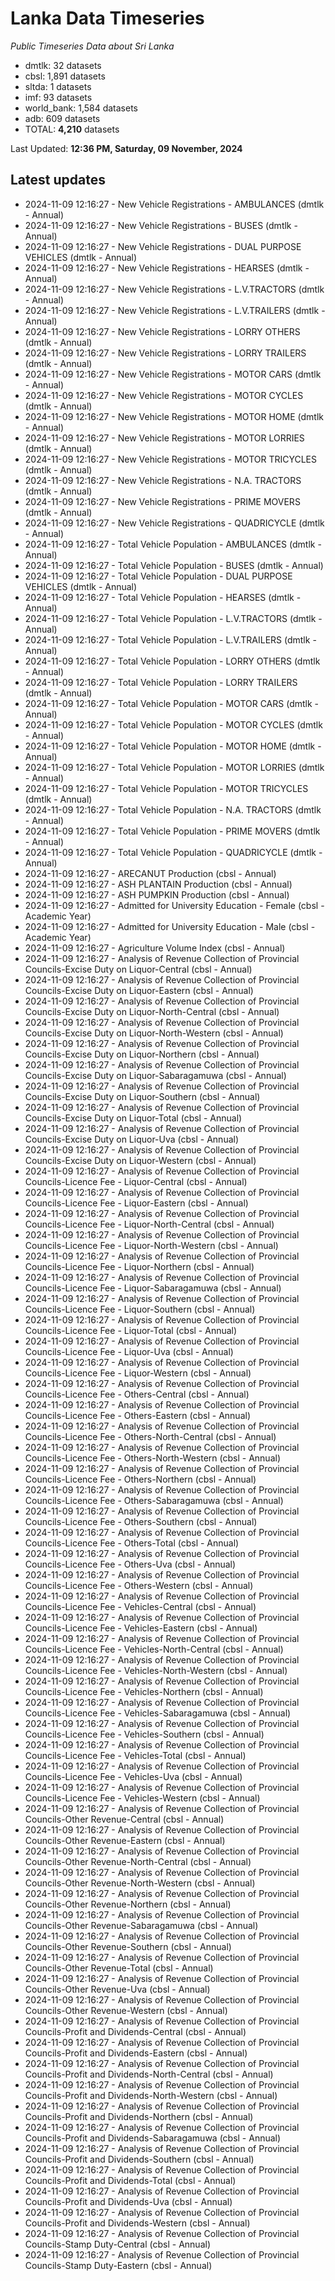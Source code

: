# Lanka Data Timeseries
*Public Timeseries Data about Sri Lanka*

* dmtlk: 32 datasets
* cbsl: 1,891 datasets
* sltda: 1 datasets
* imf: 93 datasets
* world_bank: 1,584 datasets
* adb: 609 datasets
* TOTAL: **4,210** datasets

Last Updated: **12:36 PM, Saturday, 09 November, 2024**

## Latest updates

* 2024-11-09 12:16:27 - New Vehicle Registrations - AMBULANCES (dmtlk - Annual)
* 2024-11-09 12:16:27 - New Vehicle Registrations - BUSES (dmtlk - Annual)
* 2024-11-09 12:16:27 - New Vehicle Registrations - DUAL PURPOSE VEHICLES (dmtlk - Annual)
* 2024-11-09 12:16:27 - New Vehicle Registrations - HEARSES (dmtlk - Annual)
* 2024-11-09 12:16:27 - New Vehicle Registrations - L.V.TRACTORS (dmtlk - Annual)
* 2024-11-09 12:16:27 - New Vehicle Registrations - L.V.TRAILERS (dmtlk - Annual)
* 2024-11-09 12:16:27 - New Vehicle Registrations - LORRY OTHERS (dmtlk - Annual)
* 2024-11-09 12:16:27 - New Vehicle Registrations - LORRY TRAILERS (dmtlk - Annual)
* 2024-11-09 12:16:27 - New Vehicle Registrations - MOTOR CARS (dmtlk - Annual)
* 2024-11-09 12:16:27 - New Vehicle Registrations - MOTOR CYCLES (dmtlk - Annual)
* 2024-11-09 12:16:27 - New Vehicle Registrations - MOTOR HOME (dmtlk - Annual)
* 2024-11-09 12:16:27 - New Vehicle Registrations - MOTOR LORRIES (dmtlk - Annual)
* 2024-11-09 12:16:27 - New Vehicle Registrations - MOTOR TRICYCLES (dmtlk - Annual)
* 2024-11-09 12:16:27 - New Vehicle Registrations - N.A. TRACTORS (dmtlk - Annual)
* 2024-11-09 12:16:27 - New Vehicle Registrations - PRIME MOVERS (dmtlk - Annual)
* 2024-11-09 12:16:27 - New Vehicle Registrations - QUADRICYCLE (dmtlk - Annual)
* 2024-11-09 12:16:27 - Total Vehicle Population - AMBULANCES (dmtlk - Annual)
* 2024-11-09 12:16:27 - Total Vehicle Population - BUSES (dmtlk - Annual)
* 2024-11-09 12:16:27 - Total Vehicle Population - DUAL PURPOSE VEHICLES (dmtlk - Annual)
* 2024-11-09 12:16:27 - Total Vehicle Population - HEARSES (dmtlk - Annual)
* 2024-11-09 12:16:27 - Total Vehicle Population - L.V.TRACTORS (dmtlk - Annual)
* 2024-11-09 12:16:27 - Total Vehicle Population - L.V.TRAILERS (dmtlk - Annual)
* 2024-11-09 12:16:27 - Total Vehicle Population - LORRY OTHERS (dmtlk - Annual)
* 2024-11-09 12:16:27 - Total Vehicle Population - LORRY TRAILERS (dmtlk - Annual)
* 2024-11-09 12:16:27 - Total Vehicle Population - MOTOR CARS (dmtlk - Annual)
* 2024-11-09 12:16:27 - Total Vehicle Population - MOTOR CYCLES (dmtlk - Annual)
* 2024-11-09 12:16:27 - Total Vehicle Population - MOTOR HOME (dmtlk - Annual)
* 2024-11-09 12:16:27 - Total Vehicle Population - MOTOR LORRIES (dmtlk - Annual)
* 2024-11-09 12:16:27 - Total Vehicle Population - MOTOR TRICYCLES (dmtlk - Annual)
* 2024-11-09 12:16:27 - Total Vehicle Population - N.A. TRACTORS (dmtlk - Annual)
* 2024-11-09 12:16:27 - Total Vehicle Population - PRIME MOVERS (dmtlk - Annual)
* 2024-11-09 12:16:27 - Total Vehicle Population - QUADRICYCLE (dmtlk - Annual)
* 2024-11-09 12:16:27 - ARECANUT Production (cbsl - Annual)
* 2024-11-09 12:16:27 - ASH PLANTAIN Production (cbsl - Annual)
* 2024-11-09 12:16:27 - ASH PUMPKIN Production (cbsl - Annual)
* 2024-11-09 12:16:27 - Admitted for University Education - Female (cbsl - Academic Year)
* 2024-11-09 12:16:27 - Admitted for University Education - Male (cbsl - Academic Year)
* 2024-11-09 12:16:27 - Agriculture Volume Index (cbsl - Annual)
* 2024-11-09 12:16:27 - Analysis of Revenue Collection of Provincial Councils-Excise Duty on Liquor-Central (cbsl - Annual)
* 2024-11-09 12:16:27 - Analysis of Revenue Collection of Provincial Councils-Excise Duty on Liquor-Eastern (cbsl - Annual)
* 2024-11-09 12:16:27 - Analysis of Revenue Collection of Provincial Councils-Excise Duty on Liquor-North-Central (cbsl - Annual)
* 2024-11-09 12:16:27 - Analysis of Revenue Collection of Provincial Councils-Excise Duty on Liquor-North-Western (cbsl - Annual)
* 2024-11-09 12:16:27 - Analysis of Revenue Collection of Provincial Councils-Excise Duty on Liquor-Northern (cbsl - Annual)
* 2024-11-09 12:16:27 - Analysis of Revenue Collection of Provincial Councils-Excise Duty on Liquor-Sabaragamuwa (cbsl - Annual)
* 2024-11-09 12:16:27 - Analysis of Revenue Collection of Provincial Councils-Excise Duty on Liquor-Southern (cbsl - Annual)
* 2024-11-09 12:16:27 - Analysis of Revenue Collection of Provincial Councils-Excise Duty on Liquor-Total (cbsl - Annual)
* 2024-11-09 12:16:27 - Analysis of Revenue Collection of Provincial Councils-Excise Duty on Liquor-Uva (cbsl - Annual)
* 2024-11-09 12:16:27 - Analysis of Revenue Collection of Provincial Councils-Excise Duty on Liquor-Western (cbsl - Annual)
* 2024-11-09 12:16:27 - Analysis of Revenue Collection of Provincial Councils-Licence Fee - Liquor-Central (cbsl - Annual)
* 2024-11-09 12:16:27 - Analysis of Revenue Collection of Provincial Councils-Licence Fee - Liquor-Eastern (cbsl - Annual)
* 2024-11-09 12:16:27 - Analysis of Revenue Collection of Provincial Councils-Licence Fee - Liquor-North-Central (cbsl - Annual)
* 2024-11-09 12:16:27 - Analysis of Revenue Collection of Provincial Councils-Licence Fee - Liquor-North-Western (cbsl - Annual)
* 2024-11-09 12:16:27 - Analysis of Revenue Collection of Provincial Councils-Licence Fee - Liquor-Northern (cbsl - Annual)
* 2024-11-09 12:16:27 - Analysis of Revenue Collection of Provincial Councils-Licence Fee - Liquor-Sabaragamuwa (cbsl - Annual)
* 2024-11-09 12:16:27 - Analysis of Revenue Collection of Provincial Councils-Licence Fee - Liquor-Southern (cbsl - Annual)
* 2024-11-09 12:16:27 - Analysis of Revenue Collection of Provincial Councils-Licence Fee - Liquor-Total (cbsl - Annual)
* 2024-11-09 12:16:27 - Analysis of Revenue Collection of Provincial Councils-Licence Fee - Liquor-Uva (cbsl - Annual)
* 2024-11-09 12:16:27 - Analysis of Revenue Collection of Provincial Councils-Licence Fee - Liquor-Western (cbsl - Annual)
* 2024-11-09 12:16:27 - Analysis of Revenue Collection of Provincial Councils-Licence Fee - Others-Central (cbsl - Annual)
* 2024-11-09 12:16:27 - Analysis of Revenue Collection of Provincial Councils-Licence Fee - Others-Eastern (cbsl - Annual)
* 2024-11-09 12:16:27 - Analysis of Revenue Collection of Provincial Councils-Licence Fee - Others-North-Central (cbsl - Annual)
* 2024-11-09 12:16:27 - Analysis of Revenue Collection of Provincial Councils-Licence Fee - Others-North-Western (cbsl - Annual)
* 2024-11-09 12:16:27 - Analysis of Revenue Collection of Provincial Councils-Licence Fee - Others-Northern (cbsl - Annual)
* 2024-11-09 12:16:27 - Analysis of Revenue Collection of Provincial Councils-Licence Fee - Others-Sabaragamuwa (cbsl - Annual)
* 2024-11-09 12:16:27 - Analysis of Revenue Collection of Provincial Councils-Licence Fee - Others-Southern (cbsl - Annual)
* 2024-11-09 12:16:27 - Analysis of Revenue Collection of Provincial Councils-Licence Fee - Others-Total (cbsl - Annual)
* 2024-11-09 12:16:27 - Analysis of Revenue Collection of Provincial Councils-Licence Fee - Others-Uva (cbsl - Annual)
* 2024-11-09 12:16:27 - Analysis of Revenue Collection of Provincial Councils-Licence Fee - Others-Western (cbsl - Annual)
* 2024-11-09 12:16:27 - Analysis of Revenue Collection of Provincial Councils-Licence Fee - Vehicles-Central (cbsl - Annual)
* 2024-11-09 12:16:27 - Analysis of Revenue Collection of Provincial Councils-Licence Fee - Vehicles-Eastern (cbsl - Annual)
* 2024-11-09 12:16:27 - Analysis of Revenue Collection of Provincial Councils-Licence Fee - Vehicles-North-Central (cbsl - Annual)
* 2024-11-09 12:16:27 - Analysis of Revenue Collection of Provincial Councils-Licence Fee - Vehicles-North-Western (cbsl - Annual)
* 2024-11-09 12:16:27 - Analysis of Revenue Collection of Provincial Councils-Licence Fee - Vehicles-Northern (cbsl - Annual)
* 2024-11-09 12:16:27 - Analysis of Revenue Collection of Provincial Councils-Licence Fee - Vehicles-Sabaragamuwa (cbsl - Annual)
* 2024-11-09 12:16:27 - Analysis of Revenue Collection of Provincial Councils-Licence Fee - Vehicles-Southern (cbsl - Annual)
* 2024-11-09 12:16:27 - Analysis of Revenue Collection of Provincial Councils-Licence Fee - Vehicles-Total (cbsl - Annual)
* 2024-11-09 12:16:27 - Analysis of Revenue Collection of Provincial Councils-Licence Fee - Vehicles-Uva (cbsl - Annual)
* 2024-11-09 12:16:27 - Analysis of Revenue Collection of Provincial Councils-Licence Fee - Vehicles-Western (cbsl - Annual)
* 2024-11-09 12:16:27 - Analysis of Revenue Collection of Provincial Councils-Other Revenue-Central (cbsl - Annual)
* 2024-11-09 12:16:27 - Analysis of Revenue Collection of Provincial Councils-Other Revenue-Eastern (cbsl - Annual)
* 2024-11-09 12:16:27 - Analysis of Revenue Collection of Provincial Councils-Other Revenue-North-Central (cbsl - Annual)
* 2024-11-09 12:16:27 - Analysis of Revenue Collection of Provincial Councils-Other Revenue-North-Western (cbsl - Annual)
* 2024-11-09 12:16:27 - Analysis of Revenue Collection of Provincial Councils-Other Revenue-Northern (cbsl - Annual)
* 2024-11-09 12:16:27 - Analysis of Revenue Collection of Provincial Councils-Other Revenue-Sabaragamuwa (cbsl - Annual)
* 2024-11-09 12:16:27 - Analysis of Revenue Collection of Provincial Councils-Other Revenue-Southern (cbsl - Annual)
* 2024-11-09 12:16:27 - Analysis of Revenue Collection of Provincial Councils-Other Revenue-Total (cbsl - Annual)
* 2024-11-09 12:16:27 - Analysis of Revenue Collection of Provincial Councils-Other Revenue-Uva (cbsl - Annual)
* 2024-11-09 12:16:27 - Analysis of Revenue Collection of Provincial Councils-Other Revenue-Western (cbsl - Annual)
* 2024-11-09 12:16:27 - Analysis of Revenue Collection of Provincial Councils-Profit and Dividends-Central (cbsl - Annual)
* 2024-11-09 12:16:27 - Analysis of Revenue Collection of Provincial Councils-Profit and Dividends-Eastern (cbsl - Annual)
* 2024-11-09 12:16:27 - Analysis of Revenue Collection of Provincial Councils-Profit and Dividends-North-Central (cbsl - Annual)
* 2024-11-09 12:16:27 - Analysis of Revenue Collection of Provincial Councils-Profit and Dividends-North-Western (cbsl - Annual)
* 2024-11-09 12:16:27 - Analysis of Revenue Collection of Provincial Councils-Profit and Dividends-Northern (cbsl - Annual)
* 2024-11-09 12:16:27 - Analysis of Revenue Collection of Provincial Councils-Profit and Dividends-Sabaragamuwa (cbsl - Annual)
* 2024-11-09 12:16:27 - Analysis of Revenue Collection of Provincial Councils-Profit and Dividends-Southern (cbsl - Annual)
* 2024-11-09 12:16:27 - Analysis of Revenue Collection of Provincial Councils-Profit and Dividends-Total (cbsl - Annual)
* 2024-11-09 12:16:27 - Analysis of Revenue Collection of Provincial Councils-Profit and Dividends-Uva (cbsl - Annual)
* 2024-11-09 12:16:27 - Analysis of Revenue Collection of Provincial Councils-Profit and Dividends-Western (cbsl - Annual)
* 2024-11-09 12:16:27 - Analysis of Revenue Collection of Provincial Councils-Stamp Duty-Central (cbsl - Annual)
* 2024-11-09 12:16:27 - Analysis of Revenue Collection of Provincial Councils-Stamp Duty-Eastern (cbsl - Annual)